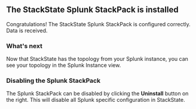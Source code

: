 ## The StackState Splunk StackPack is installed

Congratulations! The StackState Splunk StackPack is configured correctly. Data is received.

### What's next

Now that StackState has the topology from your Splunk instance, you can see your topology in the Splunk Instance view.

### Disabling the Splunk StackPack

The Splunk StackPack can be disabled by clicking the **Uninstall** button on the right. This will disable all Splunk specific configuration in StackState.
